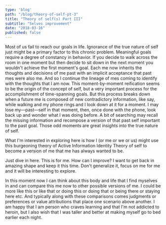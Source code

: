 ```yaml
---
type: 'blog'
path: "/blog/theory-of-self-pt-3"
title: "Theory of self(s) Part III"
subtitle: "Selves improvement"
date: "2018-03-16"
published: false
---
```

Most of us fail to reach our goals in life. Ignorance of the true nature of self just might be a primary factor to this chronic problem. Meaningful goals require a degree of constancy in behavior. If you decide to walk across the room in one moment but then decide to sit down in the next moment you wouldn't achieve the first moment's goal. Each me now inherits the thoughts and decisions of me past with an implicit acceptance that past mes were also me. And so I continue the lineage of mes coming to identify with the thoughts that I am now. This moment-by-moment reification seems to be the origin of the concept of self, but a very important process for the accomplishment of time-spanning goals. But this process breaks down when a future me is composed of new contradictory information, like say, while walking and my phone rings and I look down at it for a moment. I may lose my—past—self in that moment, then, once done with the phone, look back up and wonder what I was doing before. A bit of searching may recall the missing information and recompose a version of that past self important to the past goal. Those odd moments are great insights into the true nature of self.

What I'm interested in exploring here is how I (or me or we or us) might use this burgeoning theory of Active Information Identity Theory of self to become a version of me that me has always wanted to be.

Just dive in here. This is for me. How can I improve? I want to get back in amazing shape and keep it this time. Don't generalize it, focus on me for me and it will be interesting to explore.



In this moment now I can think about this body and life that I find myselves in and can compare this me now to other possible versions of me. I could be more like this or like that or doing this or doing that or being there or staying here etc. And typically along with these comparisons comes judgments or preferences or value attributions that place one scenario above another. I am happy that I am person who craves learning and that I'm not addicted to heroin, but I also wish that I was taller and better at making myself go to bed earlier each night.
